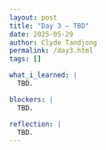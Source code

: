 ```yaml
---
layout: post
title: "Day 3 – TBD"
date: 2025-05-29
author: Clyde Tandjong
permalink: /day3.html
tags: []

what_i_learned: |
  TBD.

blockers: |
  TBD.

reflection: |
  TBD.
---
```

